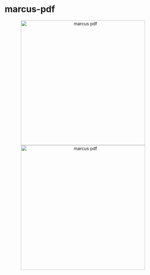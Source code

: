 # marcus-pdf

<p align="center">
  <img
    width="400"
    alt="marcus pdf"
    src="https://user-images.githubusercontent.com/23241961/145236689-9ee1157c-6450-4ec2-b96f-bace73bcacd3.png#gh-dark-mode-only"
  />
  <img
    width="400"
    alt="marcus pdf"
    src="https://user-images.githubusercontent.com/23241961/145233641-c3028602-52f8-43e9-9dde-990c33c28f0e.png#gh-light-mode-only"
  />
</p>
